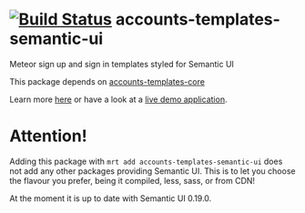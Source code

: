 [![Build Status](https://travis-ci.org/splendido/meteor-accounts-templates-semantic-ui.svg?branch=master)](https://travis-ci.org/splendido/meteor-accounts-templates-semantic-ui)
accounts-templates-semantic-ui
==============================

Meteor sign up and sign in templates styled for Semantic UI

This package depends on [accounts-templates-core](https://atmospherejs.com/package/accounts-templates-core)

Learn more [here](http://accounts-templates.meteor.com) or have a look at a [live demo application](http://accounts-templates-semantic-ui.meteor.com).



Attention!
==========

Adding this package with `mrt add accounts-templates-semantic-ui` does not add any other packages providing Semantic UI. This is to let you choose the flavour you prefer, being it compiled, less, sass, or from CDN!

At the moment it is up to date with Semantic UI 0.19.0.